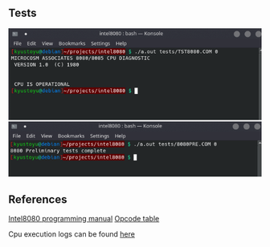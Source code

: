 ## Tests
![tst8080](/screenshots/test_1.png)
![8080pre](/screenshots/test_2.png)

## References

[Intel8080 programming manual](https://altairclone.com/downloads/manuals/8080%20Programmers%20Manual.pdf)
[Opcode table](https://tobiasvl.github.io/optable/intel-8080/classic)




Cpu execution logs can be found [here](https://gist.github.com/superzazu)